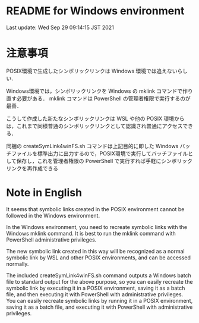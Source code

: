 # README for Windows environment

Last update: Wed Sep 29 09:14:15 JST 2021

# 注意事項

POSIX環境で生成したシンボリックリンクは Windows 環境では追えないらしい．

Windows環境では，シンボリックリンクを Windows の mklink コマンドで作り直す必要がある．
mklink コマンドは PowerShell の管理者権限で実行するのが最善．

こうして作成した新たなシンボリックリンクは WSL や他の POSIX 環境からは，これまで同様普通のシンボリックリンクとして認識され普通にアクセスできる．

同梱の createSymLink4winFS.sh コマンドは上記目的に即した Windows バッチファイルを標準出力に出力するので，POSIX環境で実行してバッチファイルとして保存し，これを管理者権限の PowerShell で実行すれば手軽にシンボリックリンクを再作成できる

# Note in English

It seems that symbolic links created in the POSIX environment cannot be followed in the Windows environment.

In the Windows environment, you need to recreate symbolic links with the Windows mklink command. It is best to run the mklink command with PowerShell administrative privileges.

The new symbolic link created in this way will be recognized as a normal symbolic link by WSL and other POSIX environments, and can be accessed normally.

The included createSymLink4winFS.sh command outputs a Windows batch file to standard output for the above purpose, so you can easily recreate the symbolic link by executing it in a POSIX environment, saving it as a batch file, and then executing it with PowerShell with administrative privileges. You can easily recreate symbolic links by running it in a POSIX environment, saving it as a batch file, and executing it with PowerShell with administrative privileges.

